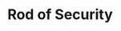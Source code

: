 ---
title: "Rod of Security"

rod:
  aura: "Strong conjuuration"
  casterLevel: "20th"
  prerequisites:
    feats: ["{% feat_link craft-rod %}"]
    spells: ["{% spell_link gate %}"]
    special: []
  marketPrice: 61000
  description: |
    This item creates a nondimensional space, a pocket paradise. There the rod's possessor and as many as 199 other creatures can stay in complete safety for a period of time, up to 200 days divided by the number of creatures affected. All fractions are rounded down.

    In this pocket paradise, creatures don't age, and natural healing take place at twice the normal rate. Fresh water and food (fruits and vegetables only) are in abundance. The climate is comfortable for all creatures involved.

    Activating the rod (a standard action) causes the wielder and all creatures touching the rod to be transported instantaneously to the paradise. Members of large groups can hold hands or otherwise maintain physical contact, allowing all connected creatures in a circle or a chain to be affected by the rod. Unwilling creatures get a DC 17 Will save to negate the effect. If such a creature succeeds on its save, other creatures beyond that point in a chain can still be affected by the rod.

    When the rod's effect expires or is dispelled, all the affected creatures instantly reappear in the location they occupied when the rod was activated. If something else occupies the space that a traveler would be returning to, then his body is displaced a sufficient distance to provide the space required for reentry. The rod's possessor can dismiss the effect whenever he wishes before the maximum time period expires, but the rod can only be activated once per week.
---